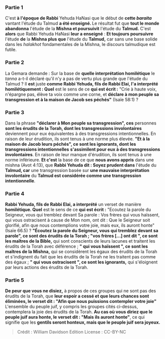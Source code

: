 
### Partie 1
C'est <b>à l'époque de Rabbi</b> Yehuda HaNasi que le début de <b>cette <i>baraita</i></b> vantant l'étude du Talmud <b>a été enseigné. </b> Le résultat fut que <b>tout le monde abandonna</b> l'étude de la <b>Mishna et poursuivit</b> l'étude du <b>Talmud.</b> C'est <b>alors</b> que Rabbi Yehuda HaNasi <b>leur a enseigné</b> : <b>Et toujours poursuivre</b> l'étude <b>de</b> la <b>Mishna plus que</b> l'étude du <b>Talmud,</b> car sans une base solide dans les <i>halakhot</i> fondamentales de la Mishna, le discours talmudique est futile.

### Partie 2
La Gemara demande : Sur la base de <b>quelle interprétation homilétique</b> le <i>tanna</i> a-t-il déclaré qu'il n'y a pas de vertu plus grande que l'étude du Talmud ? Il <b>est</b> juste <b>comme Rabbi Yehuda, fils de Rabbi Elai, l'a interprété homilétiquement : Quel</b> est le sens de ce <b>qui est écrit :</b> "Crie à haute voix, n'épargne pas, élève ta voix comme une corne, et <b>déclare à mon peuple sa transgression et à la maison de Jacob ses péchés"</b> (Isaïe 58:1) ?

### Partie 3
Dans la phrase <b>"déclarer à Mon peuple sa transgression", ces</b> personnes <b>sont les érudits de la Torah, dont les transgressions involontaires</b> deviennent pour eux équivalentes à des transgressions intentionnelles</b>. En raison de leur érudition, ils sont tenus à une norme plus élevée. <b>"Et à la maison de Jacob leurs péchés", ce sont les ignorants, dont les transgressions intentionnelles</b> <b>s'assimilent pour eux à des transgressions involontaires</b>. En raison de leur manque d'érudition, ils sont tenus à une norme inférieure. <b>Et c'est</b> la base de ce que <b>nous avons appris</b> dans une mishna (Avot 4:13), que <b>Rabbi Yehuda dit : Soyez prudent dans</b> l'étude du <b>Talmud, car</b> une transgression basée sur <b>une mauvaise interprétation involontaire</b> du <b>Talmud est considérée comme une transgression intentionnelle</b>.

### Partie 4
<b>Rabbi Yehuda, fils de Rabbi Elai, a interprété</b> un verset de manière <b>homilétique. Quel</b> est le sens de ce <b>qui est écrit :</b> "Ecoutez la parole du Seigneur, vous qui tremblez devant Sa parole : Vos frères qui vous haïssent, qui vous ostracisent à cause de Mon nom, ont dit : Que le Seigneur soit glorifié, afin que nous contemplions votre joie, mais eux, ils auront honte" (Isaïe 66.5) ? <b>"Écoutez la parole du Seigneur, vous qui tremblez devant sa parole", ce sont des érudits de la Torah ; "vos frères [...] ont dit ", ce sont les maîtres de la Bible,</b> qui sont conscients de leurs lacunes et traitent les érudits de la Torah avec déférence ; <b>" qui vous haïssent ", ce sont les maîtres de la Mishna,</b> qui se considèrent les égaux des érudits de la Torah et s'indignent du fait que les érudits de la Torah ne les traitent pas comme des égaux ; <b>" qui vous ostracisent ", ce sont les ignorants,</b> qui s'éloignent par leurs actions des érudits de la Torah.

### Partie 5
<b>De peur que vous ne disiez,</b> à propos de ces groupes qui ne sont pas des érudits de la Torah, que <b>leur espoir a cessé et que leurs chances sont éliminées, le verset dit : "Afin que nous puissions contempler votre joie"</b> L'ensemble du peuple juif, y compris les groupes cités ci-dessus, contemplera la joie des érudits de la Torah. <b>Au cas où vous diriez que le peuple juif aura honte, le verset dit : "Mais ils auront honte"</b>, ce qui signifie que les <b>gentils seront honteux, mais que le peuple juif sera joyeux.</b>

>Crédit : William Davidson Edition
>License : CC-BY-NC